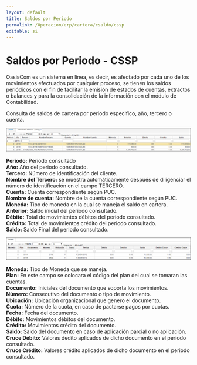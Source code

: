 ```yaml
---
layout: default
title: Saldos por Periodo
permalink: /Operacion/erp/cartera/csaldo/cssp
editable: si
---
```


# Saldos por Periodo - CSSP

OasisCom es un sistema en línea, es decir, es afectado por cada uno de los movimientos efectuados por cualquier proceso, se tienen los saldos periódicos con el fin de facilitar la emisión de estados de cuentas, extractos o balances y para la consolidación de la información con el módulo de Contabilidad.  

Consulta de saldos de cartera por periodo especifico, año, tercero o cuenta.  

![](CSSP1.png)

**Periodo:** Periodo consultado  
**Año:** Año del periodo consultado.  
**Tercero:** Número de identificación del cliente.  
**Nombre del Tercero:** se muestra automáticamente después de diligenciar el número de identificación en el campo TERCERO.  
**Cuenta:** Cuenta correspondiente según PUC.  
**Nombre de cuenta:** Nombre de la cuenta correspondiente según PUC.  
**Moneda:** Tipo de moneda en la cual se maneja el saldo en cartera.  
**Anterior:** Saldo inicial del periodo consultado.  
**Débito:** Total de movimientos débitos del periodo consultado.  
**Crédito:** Total de movimientos crédito del periodo consultado.  
**Saldo:** Saldo Final del periodo consultado.  

![](CSSP2.png)

**Moneda:** Tipo de Moneda que se maneja.  
**Plan:** En este campo se colocara el código del plan del cual se tomaran las cuentas.  
**Documento:** Iniciales del documento que soporta los movimientos.  
**Número:** Consecutivo del documento o tipo de movimiento.  
**Ubicación:** Ubicación organizacional que genero el documento.  
**Cuota:** Número de la cuota, en caso de pactarse pagos por cuotas.  
**Fecha:** Fecha del documento.  
**Débito:** Movimientos débitos del documento.  
**Crédito:** Movimientos crédito del documento.  
**Saldo:** Saldo del documento en caso de aplicación parcial o no aplicación.  
**Cruce Débito:** Valores dedito aplicados de dicho documento en el periodo consultado.  
**Cruce Crédito:** Valores crédito aplicados de dicho documento en el periodo consultado.  







